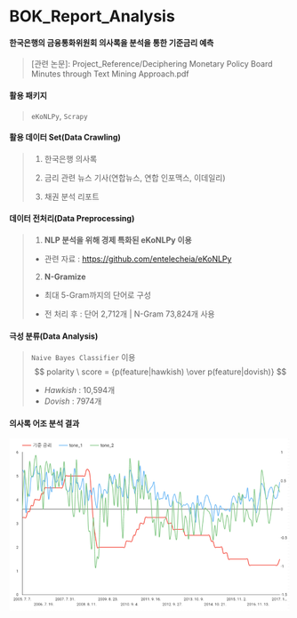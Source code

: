 # BOK_Report_Analysis

#### 한국은행의 금융통화위원회 의사록을 분석을 통한 기준금리 예측

> [관련 논문]: Project_Reference/Deciphering Monetary Policy Board Minutes through Text Mining Approach.pdf



#### 활용 패키지

> `eKoNLPy`, `Scrapy`



#### 활용 데이터 Set(Data Crawling)

> 1. 한국은행 의사록
>
> 2. 금리 관련 뉴스 기사(연합뉴스, 연합 인포맥스, 이데일리)
>
> 3. 채권 분석 리포트



#### 데이터 전처리(Data Preprocessing)

>1. **NLP 분석을 위해 경제 특화된 eKoNLPy 이용**
>   * 관련 자료 : https://github.com/entelecheia/eKoNLPy
>
>2. **N-Gramize**
>
>   * 최대 5-Gram까지의 단어로 구성
>
>   * 전 처리 후 : 단어 2,712개 | N-Gram 73,824개 사용



#### 극성 분류(Data Analysis)

> `Naive Bayes Classifier` 이용
> $$
> polarity \ score = {p(feature|hawkish) \over p(feature|dovish)}
> $$
>
> - *Hawkish* : 10,594개
> - *Dovish* : 7974개



#### 의사록 어조 분석 결과

![image-20200907171049242](README.assets/image-20200907171049242.png)

